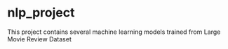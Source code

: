 # nlp_project

This project contains several machine learning models trained from Large Movie Review Dataset
